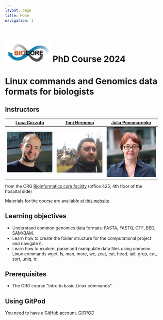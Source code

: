 ```yaml
---
layout: page
title: Home
navigation: 1
---
```


# ![logo](https://raw.githubusercontent.com/CRG-CNAG/BioCoreMiscOpen/master/logo/biocore-logo_small.png) PhD Course 2024

# Linux commands and Genomics data formats for biologists


## Instructors


|[Luca Cozzuto](mailto:luca.cozzuto@crg.eu)| [Toni Hermoso](mailto:toni.hermoso@crg.eu)  | [Julia Ponomarenko](mailto:julia.ponomarenko@crg.eu)  |
| :---:  | :---:  |  :---:  | 
|<a href="https://biocore.crg.eu/wiki/User:Lcozzuto"><img src="pics/lcozzuto.jpg" width="200"/> </a> |<a href="https://biocore.crg.eu/wiki/User:Thermoso"><img src="pics/thermoso.jpg" width="200"/> </a> | <a href="https://biocore.crg.eu/wiki/User:Jponomarenko"><img src="pics/ponomarenko.jpg" width="200"/> </a> |


from the CRG [Bioinformatics core facility](https://biocore.crg.eu/) (office 425, 4th floor of the hospital side)

Materials for the course are available at [this website](https://biocorecrg.github.io/PhD_course_genomics_format_2024/).


##  Learning objectives
*	Understand common genomics data formats: FASTA, FASTQ, GTF, BED, SAM/BAM.
*	Learn how to create the folder structure for the computational project and navigate it.
* Learn how to explore, parse and manipulate data files using common Linux commands wget, ls, man, more, wc, zcat, cat, head, tail, grep, cut, sort, uniq, tr. 



## Prerequisites 
* The CRG course "Intro to basic Linux commands".

<be>


## Using GitPod
You need to have a GitHub account.
[GITPOD](https://gitpod.io/#https://github.com/biocorecrg/PhD_course_genomics_format_2024)






